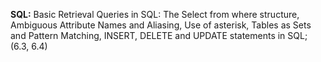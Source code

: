**SQL:**  Basic Retrieval Queries in SQL: The Select from where structure, Ambiguous Attribute Names and Aliasing, Use of asterisk, Tables as Sets and Pattern Matching, INSERT, DELETE and
UPDATE statements in SQL; (6.3, 6.4)
